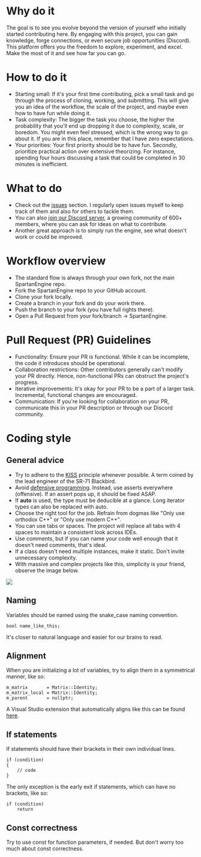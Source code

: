 # Why do it
The goal is to see you evolve beyond the version of yourself who initially started contributing here.
By engaging with this project, you can gain knowledge, forge connections, or even secure job opportunities (Discord).
This platform offers you the freedom to explore, experiment, and excel. Make the most of it and see how far you can go.

# How to do it
- Starting small: If it's your first time contributing, pick a small task and go through the process of cloning, working, and submitting. This will give you an idea of the workflow, the scale of the project, and maybe even how to have fun while doing it.
- Task complexity: The bigger the task you choose, the higher the probability that you'll end up dropping it due to complexity, scale, or boredom. You might even feel stressed, which is the wrong way to go about it. If you are in this place, remember that I have zero expectations.
- Your priorities: Your first priority should be to have fun. Secondly, prioritize practical action over extensive theorizing. For instance, spending four hours discussing a task that could be completed in 30 minutes is inefficient.

# What to do
- Check out the [issues](https://github.com/PanosK92/SpartanEngine/issues) section. I regularly open issues myself to keep track of them and also for others to tackle them.
- You can also [join our Discord server](https://discord.gg/TG5r2BS), a growing community of 600+ members, where you can ask for ideas on what to contribute.
- Another great approach is to simply run the engine, see what doesn't work or could be improved.

# Workflow overview
- The standard flow is always through your own fork, not the main SpartanEngine repo.
- Fork the SpartanEngine repo to your GitHub account.
- Clone your fork locally.
- Create a branch in your fork and do your work there.
- Push the branch to your fork (you have full rights there).
- Open a Pull Request from your fork/branch → SpartanEngine.

# Pull Request (PR) Guidelines
- Functionality: Ensure your PR is functional. While it can be incomplete, the code it introduces should be operational.
- Collaboration restrictions: Other contributors generally can't modify your PR directly. Hence, non-functional PRs can obstruct the project's progress.
- Iterative improvements: It's okay for your PR to be a part of a larger task. Incremental, functional changes are encouraged.
- Communication: If you're looking for collaboration on your PR, communicate this in your PR description or through our Discord community.

# Coding style

## General advice
- Try to adhere to the [KISS](https://en.wikipedia.org/wiki/KISS_principle) principle whenever possible. A term coined by the lead engineer of the SR-71 Blackbird.
- Avoid [defensive programming](https://en.wikipedia.org/wiki/Defensive_programming). Instead, use asserts everywhere (offensive). If an assert pops up, it should be fixed ASAP.
- If **auto** is used, the type must be deducible at a glance. Long iterator types can also be replaced with auto.
- Choose the right tool for the job. Refrain from dogmas like "Only use orthodox C++" or "Only use modern C++".
- You can use tabs or spaces. The project will replace all tabs with 4 spaces to maintain a consistent look across IDEs.
- Use comments, but if you can name your code well enough that it doesn't need comments, that's ideal.
- If a class doesn't need multiple instances, make it static. Don't invite unnecessary complexity.
- With massive and complex projects like this, simplicity is your friend, observe the image below.

<img src="https://raw.githubusercontent.com/PanosK92/SpartanEngine/master/.github/images/simplicity.jpg"/>

## Naming
Variables should be named using the snake_case naming convention.
```
bool name_like_this;
```
It's closer to natural language and easier for our brains to read.

## Alignment
When you are initializing a lot of variables, try to align them in a symmetrical manner, like so:
```
m_matrix       = Matrix::Identity;
m_matrix_local = Matrix::Identity;
m_parent       = nullptr;
```
A Visual Studio extension that automatically aligns like this can be found [here](https://marketplace.visualstudio.com/items?itemName=cpmcgrath.Codealignment).

## If statements
If statements should have their brackets in their own individual lines.
```
if (condition)
{
    // code
}
```
The only exception is the early exit if statements, which can have no brackets, like so:
```
if (condition)
    return
```
## Const correctness
Try to use const for function parameters, if needed. But don't worry too much about const correctness.
